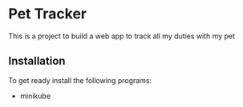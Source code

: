 # Pet Tracker
This is a project to build a web app to track all my duties with my pet

## Installation 
To get ready install the following programs:
- minikube
